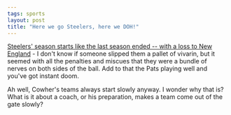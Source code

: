 ```yaml
---
tags: sports
layout: post
title: "Here we go Steelers, here we DOH!"
---
```




<a href="http://www.post-gazette.com/steelers/20020910steele0910p2.asp">Steelers' season starts like the last season ended -- with a loss to New England</a> - I don't know if someone slipped them a pallet of vivarin, but it seemed with all the penalties and miscues that they were a bundle of nerves on both sides of the ball. Add to that the Pats playing well and you've got instant doom.

<p>Ah well, Cowher's teams always start slowly anyway. I wonder why that is? What is it about a coach, or his preparation, makes a team come out of the gate slowly?</p>


